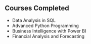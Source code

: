 ## Courses Completed

- Data Analysis in SQL
- Advanced Python Programming
- Business Intelligence with Power BI
- Financial Analysis and Forecasting
